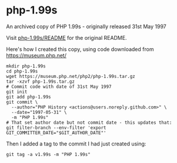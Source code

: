 # php-1.99s

An archived copy of PHP 1.99s - originally released 31st May 1997

Visit [php-1.99s/README](https://github.com/simonw/php-1.99s/blob/main/php-1.99s/README) for the original README.

Here's how I created this copy, using code downloaded from https://museum.php.net/

    mkdir php-1.99s
    cd php-1.99s
    wget https://museum.php.net/php2/php-1.99s.tar.gz
    tar -xzvf php-1.99s.tar.gz
    # Commit code with date of 31st May 1997
    git init
    git add php-1.99s
    git commit \
      --author="PHP History <actions@users.noreply.github.com>" \
      --date="1997-05-31" \
      -m "PHP 1.99s"
    # That set author date but not commit date - this updates that:
    git filter-branch --env-filter 'export GIT_COMMITTER_DATE="$GIT_AUTHOR_DATE"'

Then I added a tag to the commit I had just created using:

    git tag -a v1.99s -m "PHP 1.99s"

